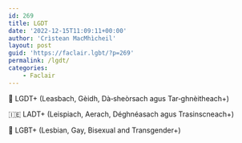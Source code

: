 ```yaml
---
id: 269
title: LGDT
date: '2022-12-15T11:09:11+00:00'
author: 'Crìstean MacMhìcheil'
layout: post
guid: 'https://faclair.lgbt/?p=269'
permalink: /lgdt/
categories:
    - Faclair
---
```


&#x1f3f4;&#xe0067;&#xe0062;&#xe0073;&#xe0063;&#xe0074;&#xe007f; LGDT+ (Leasbach, Gèidh, Dà‑sheòrsach agus Tar‑ghnèitheach+)

&#x1f1ee;&#x1f1ea; LADT+ (Leispiach, Aerach, Déghnéasach agus Trasinscneach+)

&#x1f3f4;&#xe0067;&#xe0062;&#xe0065;&#xe006e;&#xe0067;&#xe007f; LGBT+ (Lesbian, Gay, Bisexual and Transgender+)